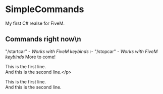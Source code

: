 # SimpleCommands
My first C# realse for FiveM.

## **Commands right now**\n
"/startcar" - *Works with FiveM keybinds*
:-   "/stopcar" - *Works with FiveM keybinds*
More to come!

<p>This is the first line.<br>
    And this is the second line.&lt;/p&gt;</code>
  </td>
  <td>
    <p>This is the first line.<br />   
    And this is the second line.</p>
  </td>
</tr>
